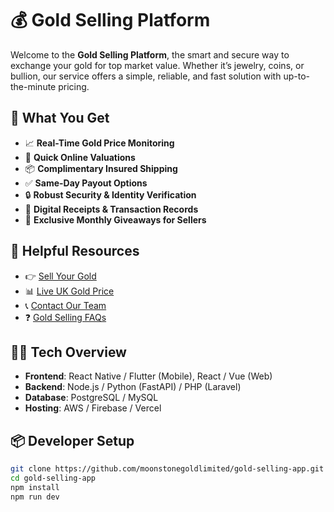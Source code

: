 # 💰 Gold Selling Platform

Welcome to the **Gold Selling Platform**, the smart and secure way to exchange your gold for top market value. Whether it’s jewelry, coins, or bullion, our service offers a simple, reliable, and fast solution with up-to-the-minute pricing.

## 🚀 What You Get

- 📈 **Real-Time Gold Price Monitoring**
- 🛒 **Quick Online Valuations**
- 📦 **Complimentary Insured Shipping**
- ✅ **Same-Day Payout Options**
- 🔒 **Robust Security & Identity Verification**
- 📜 **Digital Receipts & Transaction Records**
- 🎁 **Exclusive Monthly Giveaways for Sellers**

## 🔗 Helpful Resources

- 👉 [Sell Your Gold](https://moonstonegold.co.uk/sell-gold-for-cash/)  
- 📊 [Live UK Gold Price](https://moonstonegold.co.uk/gold-price-uk/)  
- 📞 [Contact Our Team](https://moonstonegold.co.uk/contact-us/)  
- ❓ [Gold Selling FAQs](https://moonstonegold.co.uk/gold-selling-faq/)

## 🧑‍💻 Tech Overview

- **Frontend**: React Native / Flutter (Mobile), React / Vue (Web)
- **Backend**: Node.js / Python (FastAPI) / PHP (Laravel)
- **Database**: PostgreSQL / MySQL
- **Hosting**: AWS / Firebase / Vercel

## 📦 Developer Setup

```bash
git clone https://github.com/moonstonegoldlimited/gold-selling-app.git
cd gold-selling-app
npm install
npm run dev
